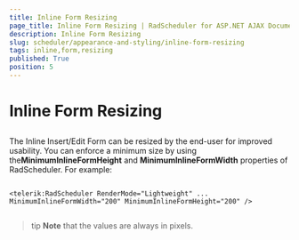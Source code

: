 ```yaml
---
title: Inline Form Resizing
page_title: Inline Form Resizing | RadScheduler for ASP.NET AJAX Documentation
description: Inline Form Resizing
slug: scheduler/appearance-and-styling/inline-form-resizing
tags: inline,form,resizing
published: True
position: 5
---
```


# Inline Form Resizing



## 

The Inline Insert/Edit Form can be resized by the end-user for improved usability. You can enforce a minimum size by using the**MinimumInlineFormHeight** and **MinimumInlineFormWidth** properties of RadScheduler. For example:

````ASPNET
	     
<telerik:RadScheduler RenderMode="Lightweight" ... MinimumInlineFormWidth="200" MinimumInlineFormHeight="200" />
				
````



>tip  **Note** that the values are always in pixels.
>

